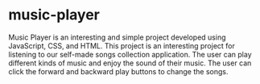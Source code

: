 # music-player
Music Player is an interesting and simple project developed using JavaScript, CSS, and HTML. This project is an interesting project for listening to our self-made songs collection application. The user can play different kinds of music and enjoy the sound of their music. The user can click the forward and backward play buttons to change the songs. 

